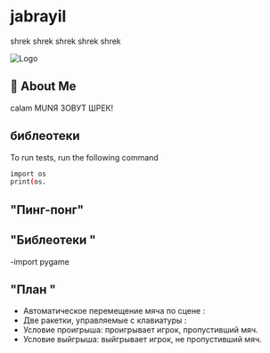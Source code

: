 # jabrayil

shrek shrek shrek shrek shrek


![Logo](https://avatars.mds.yandex.net/i?id=f68003e1c6a6869efaa4bc5e4eed3f3f_l-5388140-images-thumbs&n=13)


## 🚀 About Me

calam MUNЯ ЗОВУТ ШРЕК!

## библеотеки 

To run tests, run the following command

```bash
import os
print(os.
```


## "Пинг-понг"

## "Библеотеки "
-import pygame 
## "План "
- Автоматическое перемещение мяча по сцене :
- Две ракетки, управляемые с клавиатуры  :
- Условие проигрыша: проигрывает игрок, пропустивший мяч.
- Условие выйгрыша: выйгрывает игрок, не пропустивший мяч.
